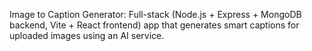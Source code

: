 Image to Caption Generator: Full-stack (Node.js + Express + MongoDB backend, Vite + React frontend) app that generates smart captions for uploaded images using an AI service.
